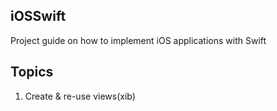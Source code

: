 ## iOSSwift
Project guide on how to implement iOS applications with Swift

## Topics
1. Create & re-use views(xib)
